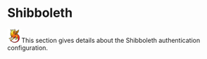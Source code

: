 # Shibboleth

![](../../../.gitbook/assets/images24%20%284%29.png)This section gives details about the Shibboleth authentication configuration.


